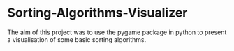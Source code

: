 # Sorting-Algorithms-Visualizer
The aim of this project was to use the pygame package in python to present a visualisation of some basic sorting algorithms.
